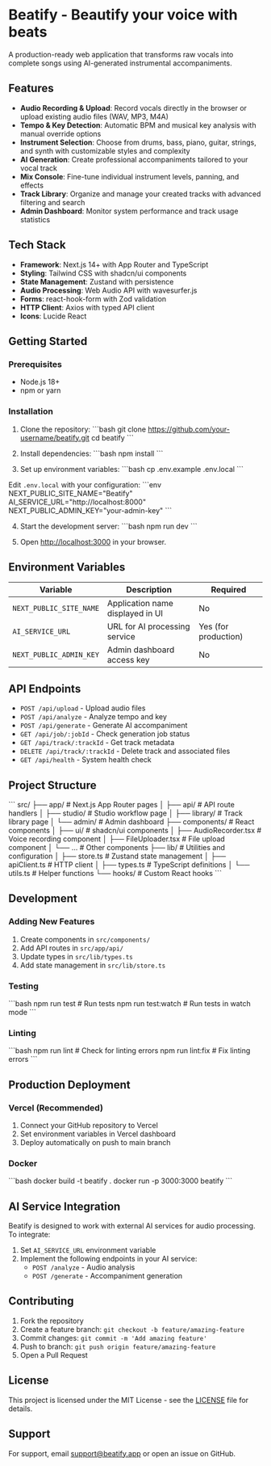 # Beatify - Beautify your voice with beats

A production-ready web application that transforms raw vocals into complete songs using AI-generated instrumental accompaniments.

## Features

- **Audio Recording & Upload**: Record vocals directly in the browser or upload existing audio files (WAV, MP3, M4A)
- **Tempo & Key Detection**: Automatic BPM and musical key analysis with manual override options
- **Instrument Selection**: Choose from drums, bass, piano, guitar, strings, and synth with customizable styles and complexity
- **AI Generation**: Create professional accompaniments tailored to your vocal track
- **Mix Console**: Fine-tune individual instrument levels, panning, and effects
- **Track Library**: Organize and manage your created tracks with advanced filtering and search
- **Admin Dashboard**: Monitor system performance and track usage statistics

## Tech Stack

- **Framework**: Next.js 14+ with App Router and TypeScript
- **Styling**: Tailwind CSS with shadcn/ui components
- **State Management**: Zustand with persistence
- **Audio Processing**: Web Audio API with wavesurfer.js
- **Forms**: react-hook-form with Zod validation
- **HTTP Client**: Axios with typed API client
- **Icons**: Lucide React

## Getting Started

### Prerequisites

- Node.js 18+ 
- npm or yarn

### Installation

1. Clone the repository:
\`\`\`bash
git clone https://github.com/your-username/beatify.git
cd beatify
\`\`\`

2. Install dependencies:
\`\`\`bash
npm install
\`\`\`

3. Set up environment variables:
\`\`\`bash
cp .env.example .env.local
\`\`\`

Edit `.env.local` with your configuration:
\`\`\`env
NEXT_PUBLIC_SITE_NAME="Beatify"
AI_SERVICE_URL="http://localhost:8000"
NEXT_PUBLIC_ADMIN_KEY="your-admin-key"
\`\`\`

4. Start the development server:
\`\`\`bash
npm run dev
\`\`\`

5. Open [http://localhost:3000](http://localhost:3000) in your browser.

## Environment Variables

| Variable | Description | Required |
|----------|-------------|----------|
| `NEXT_PUBLIC_SITE_NAME` | Application name displayed in UI | No |
| `AI_SERVICE_URL` | URL for AI processing service | Yes (for production) |
| `NEXT_PUBLIC_ADMIN_KEY` | Admin dashboard access key | No |

## API Endpoints

- `POST /api/upload` - Upload audio files
- `POST /api/analyze` - Analyze tempo and key
- `POST /api/generate` - Generate AI accompaniment
- `GET /api/job/:jobId` - Check generation job status
- `GET /api/track/:trackId` - Get track metadata
- `DELETE /api/track/:trackId` - Delete track and associated files
- `GET /api/health` - System health check

## Project Structure

\`\`\`
src/
├── app/                    # Next.js App Router pages
│   ├── api/               # API route handlers
│   ├── studio/            # Studio workflow page
│   ├── library/           # Track library page
│   └── admin/             # Admin dashboard
├── components/            # React components
│   ├── ui/               # shadcn/ui components
│   ├── AudioRecorder.tsx # Voice recording component
│   ├── FileUploader.tsx  # File upload component
│   └── ...               # Other components
├── lib/                   # Utilities and configuration
│   ├── store.ts          # Zustand state management
│   ├── apiClient.ts      # HTTP client
│   ├── types.ts          # TypeScript definitions
│   └── utils.ts          # Helper functions
└── hooks/                 # Custom React hooks
\`\`\`

## Development

### Adding New Features

1. Create components in `src/components/`
2. Add API routes in `src/app/api/`
3. Update types in `src/lib/types.ts`
4. Add state management in `src/lib/store.ts`

### Testing

\`\`\`bash
npm run test        # Run tests
npm run test:watch  # Run tests in watch mode
\`\`\`

### Linting

\`\`\`bash
npm run lint        # Check for linting errors
npm run lint:fix    # Fix linting errors
\`\`\`

## Production Deployment

### Vercel (Recommended)

1. Connect your GitHub repository to Vercel
2. Set environment variables in Vercel dashboard
3. Deploy automatically on push to main branch

### Docker

\`\`\`bash
docker build -t beatify .
docker run -p 3000:3000 beatify
\`\`\`

## AI Service Integration

Beatify is designed to work with external AI services for audio processing. To integrate:

1. Set `AI_SERVICE_URL` environment variable
2. Implement the following endpoints in your AI service:
   - `POST /analyze` - Audio analysis
   - `POST /generate` - Accompaniment generation

## Contributing

1. Fork the repository
2. Create a feature branch: `git checkout -b feature/amazing-feature`
3. Commit changes: `git commit -m 'Add amazing feature'`
4. Push to branch: `git push origin feature/amazing-feature`
5. Open a Pull Request

## License

This project is licensed under the MIT License - see the [LICENSE](LICENSE) file for details.

## Support

For support, email support@beatify.app or open an issue on GitHub.
